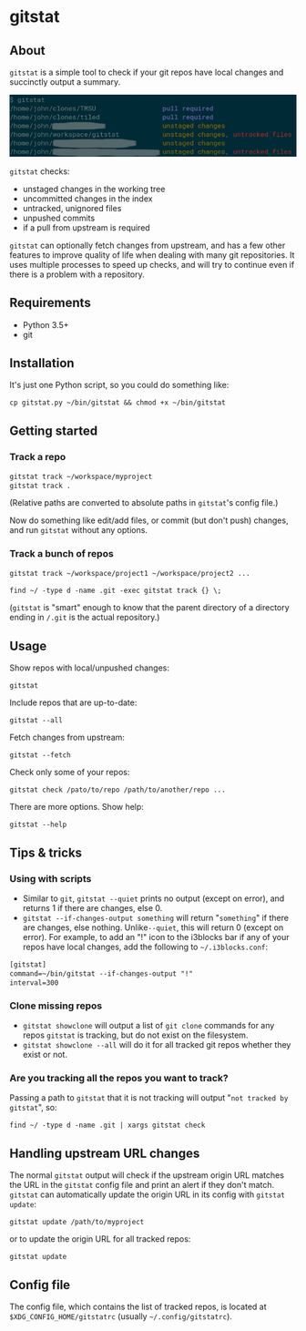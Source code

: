 # gitstat

## About

`gitstat` is a simple tool to check if your git repos have local changes and succinctly output a summary.

![(screenshot)](images/screenshots/screenshot.png?raw=true "Basic usage")

`gitstat` checks:

* unstaged changes in the working tree
* uncommitted changes in the index
* untracked, unignored files
* unpushed commits
* if a pull from upstream is required

`gitstat` can optionally fetch changes from upstream, and has a few other features to improve quality of life when dealing with many git repositories.  It uses multiple processes to speed up checks, and will try to continue even if there is a problem with a repository.


## Requirements

* Python 3.5+
* git


## Installation

It's just one Python script, so you could do something like:

```
cp gitstat.py ~/bin/gitstat && chmod +x ~/bin/gitstat
```


## Getting started

### Track a repo

```
gitstat track ~/workspace/myproject
gitstat track .
```

(Relative paths are converted to absolute paths in `gitstat`'s config file.)

Now do something like edit/add files, or commit (but don't push) changes, and run `gitstat` without any options.

### Track a bunch of repos

```
gitstat track ~/workspace/project1 ~/workspace/project2 ...
```

```
find ~/ -type d -name .git -exec gitstat track {} \;
```

(`gitstat` is "smart" enough to know that the parent directory of a directory ending in `/.git` is the actual repository.)

## Usage

Show repos with local/unpushed changes:

```
gitstat
```

Include repos that are up-to-date:

```
gitstat --all
```

Fetch changes from upstream:

```
gitstat --fetch
```

Check only some of your repos:

```
gitstat check /pato/to/repo /path/to/another/repo ...
```

There are more options.  Show help:

```
gitstat --help
```


## Tips & tricks

### Using with scripts

* Similar to `git`, `gitstat --quiet` prints no output (except on error), and returns 1 if there are changes, else 0.
* `gitstat --if-changes-output something` will return "`something`" if there are changes, else nothing.  Unlike`--quiet`, this will return 0 (except on error).  For example, to add an "!" icon to the i3blocks bar if any of your repos have local changes, add the following to `~/.i3blocks.conf`:

```
[gitstat]
command=~/bin/gitstat --if-changes-output "!"
interval=300
```

### Clone missing repos

* `gitstat showclone` will output a list of `git clone` commands for any repos `gitstat` is tracking, but do not exist on the filesystem.
* `gitstat showclone --all` will do it for all tracked git repos whether they exist or not.

### Are you tracking all the repos you want to track?

Passing a path to `gitstat` that it is not tracking will output "`not tracked by gitstat`", so:

```
find ~/ -type d -name .git | xargs gitstat check
```


## Handling upstream URL changes

The normal `gitstat` output will check if the upstream origin URL matches the URL in the `gitstat` config file and print an alert if they don't match.  `gitstat` can automatically update the origin URL in its config with `gitstat update`:

```
gitstat update /path/to/myproject
```

or to update the origin URL for all tracked repos:

```
gitstat update
```


## Config file

The config file, which contains the list of tracked repos, is located at `$XDG_CONFIG_HOME/gitstatrc` (usually `~/.config/gitstatrc`).
